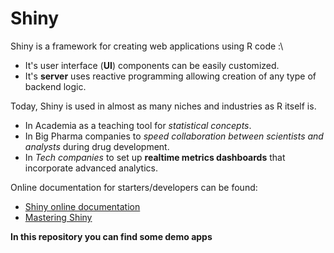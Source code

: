 # Shiny
Shiny is a framework for creating web applications using R code :\

  - It's user interface (**UI**) components can be easily customized.
  - It's **server** uses reactive programming allowing creation of any type of
    backend logic.

Today, Shiny is used in almost as many niches and industries as R itself is.

- In Academia as a teaching tool for *statistical concepts*.
- In Big Pharma companies to *speed collaboration between scientists and           analysts* during drug development. 
- In *Tech companies* to set up **realtime metrics dashboards** that incorporate   advanced analytics.

Online documentation for starters/developers can be found:

- [Shiny online documentation](https://shiny.rstudio.com/)
- [Mastering Shiny](https://mastering-shiny.org/)

**In this repository you can find some demo apps**